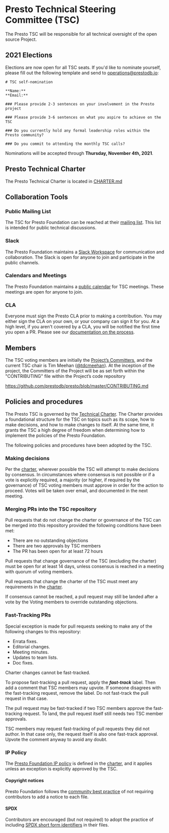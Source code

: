 # Presto Technical Steering Committee (TSC)

The Presto TSC will be responsible for all technical oversight of the open source Project.

## 2021 Elections

Elections are now open for all TSC seats.  If you'd like to nominate yourself, please fill out the following template and send to [operations@prestodb.io](mailto:operations@prestodb.io):

```
# TSC self-nomination

**Name:**
**Email:**

### Please provide 2-3 sentences on your involvement in the Presto project

### Please provide 3-6 sentences on what you aspire to achieve on the TSC

### Do you currently hold any formal leadership roles within the Presto community?

### Do you commit to attending the monthly TSC calls?
```

Nominations will be accepted through **Thursday, November 4th, 2021**.

## Presto Technical Charter

The Presto Technical Charter is located in [CHARTER.md](CHARTER.md)

## Collaboration Tools

### Public Mailing List

The TSC for Presto Foundation can be reached at their [mailing list](https://lists.prestodb.io/g/presto-dev). This list is intended for public technical discussions.

### Slack

The Presto Foundation maintains a [Slack Workspace](https://slack.prestodb.io) for communication and collaboration. The Slack is open for anyone to join and participate in the public channels.

### Calendars and Meetings

The Presto Foundation maintains a [public calendar](https://calendar.prestodb.io) for TSC meetings. These meetings are open for anyone to join.

### CLA

Everyone must sign the Presto CLA prior to making a contribution. You may either sign the CLA on your own, or your company can sign it for you. At a high level, if you aren't covered by a CLA, you will be notified the first time you open a PR. Please see our [documentation on the process](./CLA.md).

## Members

The TSC voting members are initially the [Project’s Committers](https://github.com/prestodb/presto/wiki/committers), and the current TSC chair is Tim Meehan ([@tdcmeehan](https://github.com/tdcmeehan)). At the inception of the project, the Committers of the Project will be as set forth within the "CONTRIBUTING" file within the Project’s code repository

https://github.com/prestodb/presto/blob/master/CONTRIBUTING.md

## Policies and procedures

The Presto TSC is governed by the [Technical Charter](CHARTER.md).  The Charter provides a foundational structure for the TSC on topics such as its scope, how to make decisions, and how to make changes to itself.  At the same time, it grants the TSC a high degree of freedom when determining how to implement the policies of the Presto Foundation.

The following policies and procedures have been adopted by the TSC.

### Making decisions

Per the [charter](CHARTER.md), wherever possible the TSC will attempt to make decisions by consensus.  In circumstances where consensus is not possible or if a vote is explicitly required, a majority (or higher, if required by the governance) of TSC voting members must approve in order for the action to proceed.  Votes will be taken over email, and documented in the next meeting.

### Merging PRs into the TSC repository

Pull requests that do not change the charter or governance of the TSC can be merged into this repository provided the following conditions have been met:

* There are no outstanding objections
* There are two approvals by TSC members
* The PR has been open for at least 72 hours

Pull requests that change governance of the TSC (excluding the charter) must be open for at least 14 days, unless consensus is reached in a meeting with quorum of voting members.

Pull requests that change the charter of the TSC must meet any requirements in the [charter](CHARTER.md).

If consensus cannot be reached, a pull request may still be landed after a vote by the Voting members to override outstanding objections.

### Fast-Tracking PRs

Special exception is made for pull requests seeking to make any of the following changes to this repository:

- Errata fixes.
- Editorial changes.
- Meeting minutes.
- Updates to team lists.
- Doc fixes.

Charter changes cannot be fast-tracked.

To propose fast-tracking a pull request, apply the ***fast-track*** label. Then add a comment that TSC members may upvote. If someone disagrees with the fast-tracking request, remove the label. Do not fast-track the pull request in that case.

The pull request may be fast-tracked if two TSC members approve the fast-tracking request. To land, the pull request itself still needs two TSC member approvals.

TSC members may request fast-tracking of pull requests they did not author. In that case only, the request itself is also one fast-track approval. Upvote the comment anyway to avoid any doubt.

### IP Policy

The [Presto Foundation IP policy](https://github.com/prestodb/tsc/blob/master/CHARTER.md#8-intellectual-property-policy) is defined in the [charter](CHARTER.md), and it applies unless an exception is explicitly approved by the TSC.

#### Copyright notices

Presto Foundation follows the [community best practice](https://www.linuxfoundation.org/blog/2020/01/copyright-notices-in-open-source-software-projects/) of not requiring contributors to add a notice to each file.

#### SPDX

Contributors are encouraged (but not required) to adopt the practice of including [SPDX short form identifiers](https://spdx.org/ids-how) in their files.
